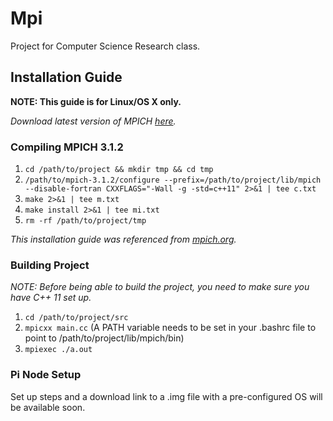 Mpi
===

Project for Computer Science Research class.

## Installation Guide

**NOTE: This guide is for Linux/OS X only.**

*Download latest version of MPICH [here](http://mpich.org/downloads/).*

### Compiling MPICH 3.1.2

1. `cd /path/to/project && mkdir tmp && cd tmp`
2. `/path/to/mpich-3.1.2/configure --prefix=/path/to/project/lib/mpich --disable-fortran CXXFLAGS="-Wall -g -std=c++11" 2>&1 | tee c.txt`
3. `make 2>&1 | tee m.txt`
4. `make install 2>&1 | tee mi.txt`
5. `rm -rf /path/to/project/tmp`

*This installation guide was referenced from [mpich.org](http://mpich.org/static/downloads/3.1.2/mpich-3.1.2-installguide.pdf).*

### Building Project

*NOTE: Before being able to build the project, you need to make sure you have C++ 11 set up.*

1. `cd /path/to/project/src`
2. `mpicxx main.cc` (A PATH variable needs to be set in your .bashrc file to point to /path/to/project/lib/mpich/bin)
3. `mpiexec ./a.out`

### Pi Node Setup

Set up steps and a download link to a .img file with a pre-configured OS will be available soon.
